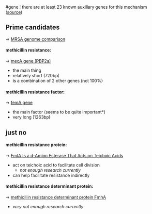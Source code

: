 #gene 
! there are at least 23 known auxiliary genes for this mechanism ([source](https://journals.asm.org/doi/epdf/10.1128/aac.38.11.2590))

## Prime candidates
=> [MRSA genome comparison](../DNA%20sequences/MRSA%20genome%20comparison.md)
#### methicillin resistance:
-> [mecA gene (PBP2a)](mecA%20gene%20(PBP2a).md)
- the main thing
- relatively short (720bp)
- is a combination of 2 other genes (not 100%)
#### methicillin resistance factor:
-> [femA gene](femA%20gene.md)
- the main factor (seems to be quite important*)
- very long (1263bp)


## just no
#### methicillin resistance protein:
-> [FmtA Is a d-Amino Esterase That Acts on Teichoic Acids](https://journals.asm.org/doi/10.1128/mBio.02070-15#sec-2)
- act on teichoic acid to facilitate cell division
    - *not enough research currently*
- can help facilitate resistance indirectly
#### methicillin resistance determinant protein:
-> [methicillin resistance determinant protein FmhA](https://www.ncbi.nlm.nih.gov/gene/3919715)
- *very not enough research currently*
